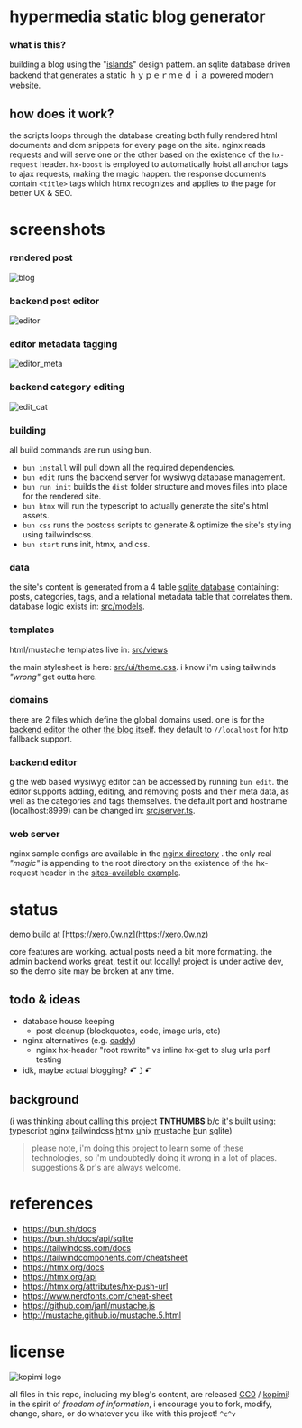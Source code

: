 # hypermedia static blog generator

### what is this?

building a blog using the "[islands](https://jasonformat.com/islands-architecture/)" design pattern. an sqlite database driven backend that generates a static  ｈｙｐｅｒｍｅｄｉａ powered modern website.

## how does it work?

the scripts loops through the database creating both fully rendered html documents and dom snippets for every page on the site. nginx reads requests and will serve one or the other based on the existence of the `hx-request` header.
`hx-boost` is employed to automatically hoist all anchor tags to ajax requests, making the magic happen. the response documents contain `<title>` tags which htmx recognizes and applies to the page for better UX & SEO.

# screenshots

### rendered post
![blog](https://github.com/xero/hypermedia-blog/assets/227907/f300fe21-98c6-4311-afa5-cc9c7f0d102d)

### backend post editor
![editor](https://github.com/xero/hypermedia-blog/assets/227907/912d2124-d06e-42e7-af5f-0555ad771360)

### editor metadata tagging
![editor_meta](https://github.com/xero/hypermedia-blog/assets/227907/111a500c-3458-42fe-9e58-dea31a38d9fd)

### backend category editing
![edit_cat](https://github.com/xero/hypermedia-blog/assets/227907/c92ed809-2586-4b5c-add1-5d32c085b3ed)

### building

all build commands are run using bun.

* `bun install` will pull down all the required dependencies.
* `bun edit` runs the backend server for wysiwyg database management.
* `bun run init` builds the `dist` folder structure and moves files into place for the rendered site.
* `bun htmx` will run the typescript to actually generate the site's html assets.
* `bun css` runs the postcss scripts to generate & optimize the site's styling using tailwindscss.
* `bun start` runs init, htmx, and css.

### data

the site's content is generated from a 4 table [sqlite database](https://github.com/xero/static-blog/blob/main/src/db.sqlite) containing: posts, categories, tags, and a relational metadata table that correlates them. database logic exists in: [src/models](https://github.com/xero/static-blog/tree/main/src/models).

### templates

html/mustache templates live in: [src/views](https://github.com/xero/static-blog/tree/main/src/views)

the main stylesheet is here: [src/ui/theme.css](https://github.com/xero/static-blog/blob/main/src/ui/theme.css). i know i'm using tailwinds _"wrong"_ get outta here.

### domains

there are 2 files which define the global domains used. one is for the [backend editor](https://github.com/xero/hypermedia-blog/blob/main/src/server.ts#L25) the other [the blog itself](https://github.com/xero/hypermedia-blog/blob/main/src/index.ts#L28). they default to `//localhost` for http fallback support.

### backend editor
g
the web based wysiwyg editor can be accessed by running `bun edit`. the editor supports adding, editing, and removing posts and their meta data, as well as the categories and tags themselves. the default port and hostname (localhost:8999) can be changed in: [src/server.ts](https://github.com/xero/hypermedia-blog/blob/main/src/server.ts#L28).

### web server

nginx sample configs are available in the [nginx directory](https://github.com/xero/hypermedia-blog/tree/main/nginx) . the only real _"magic"_ is appending to the root directory on the existence of the hx-request header in the [sites-available example](https://github.com/xero/hypermedia-blog/blob/main/nginx/sites-available#L9).

# status

demo build at [https://xero.0w.nz](https://xero.0w.nz)

core features are working. actual posts need a bit more formatting. the admin backend works great, test it out locally! project is under active dev, so the demo site may be broken at any time.

## todo & ideas

* database house keeping
    * post cleanup (blockquotes, code, image urls, etc)
* nginx alternatives (e.g. [caddy](https://caddyserver.com/docs/caddyfile/matchers))
    * nginx hx-header "root rewrite" vs inline hx-get to slug urls perf testing
* idk, maybe actual blogging?     •͡˘㇁•͡

## background

(i was thinking about calling this project **TNTHUMBS** b/c it's built using: [t](https://typescriptlang.org)ypescript [n](https://nginx.org)ginx [t](https://tailwindcss.com)ailwindcss [h](https://htmx.org)tmx [u](https://unix.org)nix [m](https://mustache.github.io)ustache [b](https://bun.sh)un [s](https://sqlite.org/)qlite)

> please note, i'm doing this project to learn some of these technologies, so i'm undoubtedly doing it wrong in a lot of places. suggestions & pr's are always welcome.

# references

* https://bun.sh/docs
* https://bun.sh/docs/api/sqlite
* https://tailwindcss.com/docs
* https://tailwindcomponents.com/cheatsheet
* https://htmx.org/docs
* https://htmx.org/api
* https://htmx.org/attributes/hx-push-url
* https://www.nerdfonts.com/cheat-sheet
* https://github.com/janl/mustache.js
* http://mustache.github.io/mustache.5.html

# license

![kopimi logo](https://gist.githubusercontent.com/xero/cbcd5c38b695004c848b73e5c1c0c779/raw/6b32899b0af238b17383d7a878a69a076139e72d/kopimi-sm.png)

all files in this repo, including my blog's content, are released [CC0](https://creativecommons.org/publicdomain/zero/1.0/) / [kopimi](https://kopimi.com)! in the spirit of _freedom of information_, i encourage you to fork, modify, change, share, or do whatever you like with this project! `^c^v`
